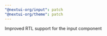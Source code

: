 ```yaml
---
"@nextui-org/input": patch
"@nextui-org/theme": patch
---
```


Improved RTL support for the input component
